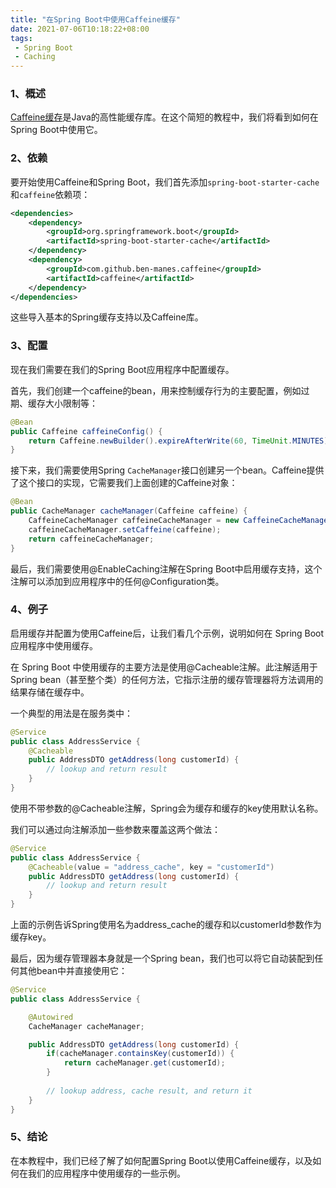 ```yaml
---
title: "在Spring Boot中使用Caffeine缓存"
date: 2021-07-06T10:18:22+08:00
tags:
 - Spring Boot
 - Caching
---
```


### 1、概述

[Caffeine缓存](/post/java-caching-caffeine)是Java的高性能缓存库。在这个简短的教程中，我们将看到如何在Spring Boot中使用它。
<!--more-->
 
### 2、依赖

要开始使用Caffeine和Spring Boot，我们首先添加`spring-boot-starter-cache`和`caffeine`依赖项：
```xml
<dependencies>
    <dependency>
        <groupId>org.springframework.boot</groupId>
        <artifactId>spring-boot-starter-cache</artifactId>
    </dependency>
    <dependency>
        <groupId>com.github.ben-manes.caffeine</groupId>
        <artifactId>caffeine</artifactId>
    </dependency>
</dependencies>
```
这些导入基本的Spring缓存支持以及Caffeine库。

### 3、配置

现在我们需要在我们的Spring Boot应用程序中配置缓存。

首先，我们创建一个caffeine的bean，用来控制缓存行为的主要配置，例如过期、缓存大小限制等：
```java
@Bean
public Caffeine caffeineConfig() {
    return Caffeine.newBuilder().expireAfterWrite(60, TimeUnit.MINUTES);
}
```
接下来，我们需要使用Spring `CacheManager`接口创建另一个bean。Caffeine提供了这个接口的实现，它需要我们上面创建的Caffeine对象：
```java
@Bean
public CacheManager cacheManager(Caffeine caffeine) {
    CaffeineCacheManager caffeineCacheManager = new CaffeineCacheManager();
    caffeineCacheManager.setCaffeine(caffeine);
    return caffeineCacheManager;
}
```
最后，我们需要使用@EnableCaching注解在Spring Boot中启用缓存支持，这个注解可以添加到应用程序中的任何@Configuration类。

### 4、例子

启用缓存并配置为使用Caffeine后，让我们看几个示例，说明如何在 Spring Boot 应用程序中使用缓存。

在 Spring Boot 中使用缓存的主要方法是使用@Cacheable注解。此注解适用于 Spring bean（甚至整个类）的任何方法，它指示注册的缓存管理器将方法调用的结果存储在缓存中。

一个典型的用法是在服务类中：
```java
@Service
public class AddressService {
    @Cacheable
    public AddressDTO getAddress(long customerId) {
        // lookup and return result
    }
}
```
使用不带参数的@Cacheable注解，Spring会为缓存和缓存的key使用默认名称。

我们可以通过向注解添加一些参数来覆盖这两个做法：
```java
@Service
public class AddressService {
    @Cacheable(value = "address_cache", key = "customerId")
    public AddressDTO getAddress(long customerId) {
        // lookup and return result
    }
}
```
上面的示例告诉Spring使用名为address_cache的缓存和以customerId参数作为缓存key。

最后，因为缓存管理器本身就是一个Spring bean，我们也可以将它自动装配到任何其他bean中并直接使用它：
```java
@Service
public class AddressService {

    @Autowired
    CacheManager cacheManager;

    public AddressDTO getAddress(long customerId) {
        if(cacheManager.containsKey(customerId)) {
            return cacheManager.get(customerId);
        }
        
        // lookup address, cache result, and return it
    }
}
```

### 5、结论

在本教程中，我们已经了解了如何配置Spring Boot以使用Caffeine缓存，以及如何在我们的应用程序中使用缓存的一些示例。

